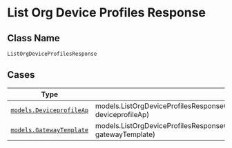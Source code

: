 
# List Org Device Profiles Response

## Class Name

`ListOrgDeviceProfilesResponse`

## Cases

| Type | Factory Method |
|  --- | --- |
| [`models.DeviceprofileAp`](../../../doc/models/deviceprofile-ap.md) | models.ListOrgDeviceProfilesResponseContainer.FromDeviceprofileAp(models.DeviceprofileAp deviceprofileAp) |
| [`models.GatewayTemplate`](../../../doc/models/gateway-template.md) | models.ListOrgDeviceProfilesResponseContainer.FromGatewayTemplate(models.GatewayTemplate gatewayTemplate) |

